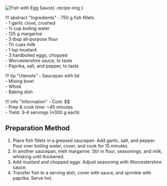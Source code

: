 ![Fish with Egg Sauce](../images/fish-with-egg-sauce.jpg){ .recipe-img }

!!! abstract "Ingredients"
    - 750 g fish fillets  
    - 1 garlic clove, crushed  
    - ½ cup boiling water  
    - 125 g margarine  
    - 3 tbsp all-purpose flour  
    - 1½ cups milk  
    - 1 tsp mustard  
    - 3 hardboiled eggs, chopped  
    - Worcestershire sauce, to taste  
    - Paprika, salt, and pepper, to taste  

!!! tip "Utensils"
    - Saucepan with lid  
    - Mixing bowl  
    - Whisk  
    - Baking dish  

!!! info "Information"
    - Cost: $$  
    - Prep & cook time: ~45 minutes  
    - Yield: 3–4 servings (≈300 g each)  

## Preparation Method

1. Place fish fillets in a greased saucepan. Add garlic, salt, and pepper. Pour over boiling water, cover, and cook for 15 minutes.  
2. In another saucepan, melt margarine. Stir in flour, seasonings, and milk, whisking until thickened.  
3. Add mustard and chopped eggs. Adjust seasoning with Worcestershire sauce.  
4. Transfer fish to a serving dish, cover with sauce, and sprinkle with paprika. Serve hot.  
